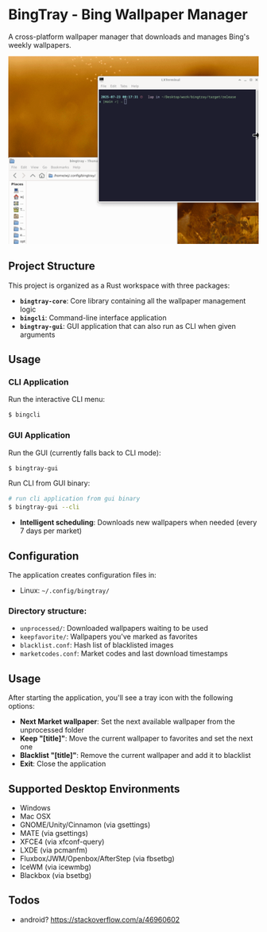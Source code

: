 # BingTray - Bing Wallpaper Manager

A cross-platform wallpaper manager that downloads and manages Bing's weekly wallpapers.

![bingcli](./imgs/bingcli.gif "Bingcli")

## Project Structure

This project is organized as a Rust workspace with three packages:

- **`bingtray-core`**: Core library containing all the wallpaper management logic
- **`bingcli`**: Command-line interface application  
- **`bingtray-gui`**: GUI application that can also run as CLI when given arguments

## Usage

### CLI Application

Run the interactive CLI menu:
```bash
$ bingcli
```

### GUI Application

Run the GUI (currently falls back to CLI mode):
```bash
$ bingtray-gui
```

Run CLI from GUI binary:
```bash
# run cli application from gui binary
$ bingtray-gui --cli
```

- **Intelligent scheduling**: Downloads new wallpapers when needed (every 7 days per market)

## Configuration

The application creates configuration files in:
- Linux: `~/.config/bingtray/`

### Directory structure:
- `unprocessed/`: Downloaded wallpapers waiting to be used
- `keepfavorite/`: Wallpapers you've marked as favorites
- `blacklist.conf`: Hash list of blacklisted images
- `marketcodes.conf`: Market codes and last download timestamps

## Usage

After starting the application, you'll see a tray icon with the following options:

- **Next Market wallpaper**: Set the next available wallpaper from the unprocessed folder
- **Keep "[title]"**: Move the current wallpaper to favorites and set the next one
- **Blacklist "[title]"**: Remove the current wallpaper and add it to blacklist
- **Exit**: Close the application

## Supported Desktop Environments

- Windows
- Mac OSX
- GNOME/Unity/Cinnamon (via gsettings)
- MATE (via gsettings)
- XFCE4 (via xfconf-query)
- LXDE (via pcmanfm)
- Fluxbox/JWM/Openbox/AfterStep (via fbsetbg)
- IceWM (via icewmbg)
- Blackbox (via bsetbg)


## Todos

* android? https://stackoverflow.com/a/46960602